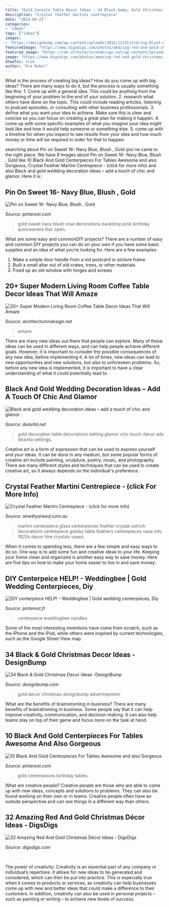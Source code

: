 ```yaml
---
title: "Gold Console Table Decor Ideas : 34 Black &amp; Gold Christmas Decor Ideas -designbump"
description: "Crystal feather martini centrepiece"
date: "2023-04-21"
categories:
- "ideas"
tags: ["ideas"]
images:
- "https://designbump.com/wp-content/uploads/2015/12/Glittering-Black-And-Gold-Christmas-Decor-ideas-5.jpg"
featuredImage: "https://www.digsdigs.com/photos/amazing-red-and-gold-christmas-decor-ideas-1.jpg"
featured_image: "https://cdn.architecturendesign.net/wp-content/uploads/2015/11/AD-10-chich-living-room-decor.jpg"
image: "https://www.digsdigs.com/photos/amazing-red-and-gold-christmas-decor-ideas-1.jpg"
ShowToc: true
author: "Era Robel"
---
```



What is the process of creating big ideas?
How do you come up with big ideas? There are many ways to do it, but the process is usually something like this: 1. Come up with a general idea. This could be anything from the beginning of your problem to the end of your solution. 2. research what others have done on the topic. This could include reading articles, listening to podcast episodes, or consulting with other business professionals. 3. define what you want your idea to achieve. Make sure this is clear and concise so you can focus on creating a great plan for making it happen. 4. come up with some specific examples of what you imagine your idea might look like and how it would help someone or something else. 5. come up with a timeline for when you expect to see results from your idea and how much money or time will be required in order for that to happen 
	

		
searching about Pin on Sweet 16- Navy Blue, Blush , Gold you've came to the right place. We have 8 Images about Pin on Sweet 16- Navy Blue, Blush , Gold like 10 Black And Gold Centerpieces For Tables Awesome and also Gorgeous, Crystal Feather Martini Centrepiece - (click for more info) and also Black and gold wedding decoration ideas – add a touch of chic and glamor. Here it is:
		
    
## Pin On Sweet 16- Navy Blue, Blush , Gold

<img loading=lazy src="https://i.pinimg.com/736x/76/a2/ef/76a2efb22a6e1d5218004adb0952dd7e.jpg" onerror="this.onerror=null;this.src='https://tse3.mm.bing.net/th?id=OIP.X0iGGigDE3IdOAWaERJHmwHaJ3&amp;pid=15.1';" alt="Pin on Sweet 16- Navy Blue, Blush , Gold">

_Source: pinterest.com_

>gold sweet navy blush rose decorations backdrop pink birthday quinceanera lilac open. 

	

What are some easy and commonDIY projects?
There are a number of easy and common DIY projects you can do on your own if you have some basic supplies and an idea of what you’re looking for. Here are a few examples:
1. Make a simple door handle from a old postcard or picture frame
2. Built a small altar out of old crates, trees, or other materials
3. Fixed up an old window with hinges and screws

    
## 20+ Super Modern Living Room Coffee Table Decor Ideas That Will Amaze

<img loading=lazy src="https://cdn.architecturendesign.net/wp-content/uploads/2015/11/AD-10-chich-living-room-decor.jpg" onerror="this.onerror=null;this.src='https://tse4.mm.bing.net/th?id=OIP.ucTTYK93FraEfKDoXgKuRgHaJZ&amp;pid=15.1';" alt="20+ Super Modern Living Room Coffee Table Decor Ideas That Will Amaze">

_Source: architecturendesign.net_

>amaze. 

	

There are many new ideas out there that people can explore. Many of these ideas can be used in different ways, and can help people achieve different goals. However, it is important to consider the possible consequences of any new idea, before implementing it. A lot of times, new ideas can lead to new opportunities and new solutions, but also to unforeseen problems. So, before any new idea is implemented, it is important to have a clear understanding of what it could potentially lead to.

    
## Black And Gold Wedding Decoration Ideas – Add A Touch Of Chic And Glamor

<img loading=lazy src="https://deavita.net/wp-content/uploads/2020/02/Black-and-gold-wedding-decoration-ideas-table-setting-art-deco-style.jpg" onerror="this.onerror=null;this.src='https://tse4.mm.bing.net/th?id=OIP.EGkEKlQ4hJplm6KZxkU02QHaLI&amp;pid=15.1';" alt="Black and gold wedding decoration ideas – add a touch of chic and glamor">

_Source: deavita.net_

>gold decoration table decorations setting glamor chic touch decor ads deavita settings. 

	

Creative art is a form of expression that can be used to express yourself and your ideas. It can be done in any medium, but some popular forms of creative art include painting, sculpture, poetry, music, and photography. There are many different styles and techniques that can be used to create creative art, so it always depends on the individual's preference.

    
## Crystal Feather Martini Centrepiece - (click For More Info)

<img loading=lazy src="http://www.amethystwed.com.au/wp-content/uploads/2014/06/centerpiece_martini-crystal-feathers.jpg" onerror="this.onerror=null;this.src='https://tse2.mm.bing.net/th?id=OIP.OImHl27etoFgiUDB-nFNywHaJ2&amp;pid=15.1';" alt="Crystal Feather Martini Centrepiece - (click for more info)">

_Source: amethystwed.com.au_

>martini centerpiece glass centerpieces feather crystal ostrich decorations centrepiece gatsby table feathers centrepieces vase info 1920s decor hire crystals vases. 

	

When it comes to spending less, there are a few simple and easy ways to do so. One way is to add some fun and creative ideas to your life. Keeping your home clean and organized is another easy way to save money. Here are five tips on how to make your home easier to live in and save money: 

    
## DIY Centerpeice HELP! - Weddingbee | Gold Wedding Centerpieces, Diy

<img loading=lazy src="https://i.pinimg.com/736x/f2/ff/7b/f2ff7b955ebace06cf1e6e74ed3e641b--british-wedding-centerpiece-ideas.jpg" onerror="this.onerror=null;this.src='https://tse2.mm.bing.net/th?id=OIP.fXSvbArjYcyKfNajR5tEXAHaNJ&amp;pid=15.1';" alt="DIY centerpeice HELP! - Weddingbee | Gold wedding centerpieces, Diy">

_Source: pinterest.fr_

>centerpeice weddingbee candles. 

	

Some of the most interesting inventions have come from scratch, such as the iPhone and the iPod, while others were inspired by current technologies, such as the Google Street View map.

    
## 34 Black &amp; Gold Christmas Decor Ideas -DesignBump

<img loading=lazy src="https://designbump.com/wp-content/uploads/2015/12/Glittering-Black-And-Gold-Christmas-Decor-ideas-5.jpg" onerror="this.onerror=null;this.src='https://tse1.mm.bing.net/th?id=OIP._AB_uWRmnw__KttoXs4J_gHaLH&amp;pid=15.1';" alt="34 Black &amp; Gold Christmas Decor Ideas -DesignBump">

_Source: designbump.com_

>gold decor christmas designbump advertisement. 

	

What are the benefits of brainstroming in business?
There are many benefits of brainstroming in business. Some people say that it can help improve creativity, communication, and decision-making. It can also help teams stay on top of their game and focus more on the task at hand.

    
## 10 Black And Gold Centerpieces For Tables Awesome And Also Gorgeous

<img loading=lazy src="https://i.pinimg.com/736x/8e/fd/08/8efd083434b4fa6be2d0d71bef02dd94.jpg" onerror="this.onerror=null;this.src='https://tse3.mm.bing.net/th?id=OIP.G7QAzq2TI883CSQrdeUiYQHaJ3&amp;pid=15.1';" alt="10 Black And Gold Centerpieces For Tables Awesome and also Gorgeous">

_Source: pinterest.com_

>gold centerpieces birthday tables. 

	

What are creative people?
Creative people are those who are able to come up with new ideas, concepts and solutions to problems. They can also be found working on their own or in teams. Creative people often have an outside perspective and can see things in a different way than others.

    
## 32 Amazing Red And Gold Christmas Décor Ideas - DigsDigs

<img loading=lazy src="https://www.digsdigs.com/photos/amazing-red-and-gold-christmas-decor-ideas-1.jpg" onerror="this.onerror=null;this.src='https://tse2.mm.bing.net/th?id=OIP.U7PBsAv7N6czrxzhxd4k9wAAAA&amp;pid=15.1';" alt="32 Amazing Red And Gold Christmas Décor Ideas - DigsDigs">

_Source: digsdigs.com_

>. 

	

The power of creativity:
Creativity is an essential part of any company or individual’s repertoire. It allows for new ideas to be generated and considered, which can then be put into practice. This is especially true when it comes to products or services, as creativity can help businesses come up with new and better ideas that could make a difference to their customers. In addition, creativity can also be used in personal projects – such as painting or writing – to achieve new levels of success.

